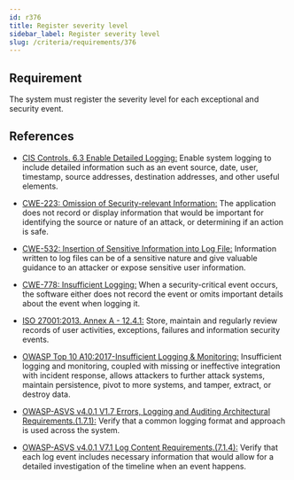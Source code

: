 ```yaml
---
id: r376
title: Register severity level
sidebar_label: Register severity level
slug: /criteria/requirements/376
---
```


## Requirement

The system must register
the severity level
for each exceptional and security event.

## References

- [CIS Controls. 6.3 Enable Detailed Logging:](https://www.cisecurity.org/controls/)
Enable system logging
to include detailed information
such as an event source,
date, user, timestamp,
source addresses, destination addresses,
and other useful elements.

- [CWE-223: Omission of Security-relevant Information:](https://cwe.mitre.org/data/definitions/223.html)
The application does not record or display
information that would be important
for identifying the source
or nature of an attack,
or determining if an action is safe.

- [CWE-532: Insertion of Sensitive Information into Log File:](https://cwe.mitre.org/data/definitions/532.html)
Information written to log files
can be of a sensitive nature
and give valuable guidance to an attacker
or expose sensitive user information.

- [CWE-778: Insufficient Logging:](https://cwe.mitre.org/data/definitions/778.html)
When a security-critical event occurs,
the software either does not record the event
or omits important details
about the event when logging it. 

- [ISO 27001:2013. Annex A - 12.4.1:](https://www.iso.org/obp/ui/#iso:std:54534:en)
Store, maintain
and regularly review records
of user activities,
exceptions, failures
and information security events.

- [OWASP Top 10 A10:2017-Insufficient Logging & Monitoring:](https://owasp.org/www-project-top-ten/2017/A10_2017-Insufficient_Logging%2526Monitoring)
Insufficient logging and monitoring,
coupled with missing
or ineffective integration
with incident response,
allows attackers to further attack systems,
maintain persistence,
pivot to more systems,
and tamper, extract,
or destroy data.

- [OWASP-ASVS v4.0.1 V1.7 Errors, Logging and Auditing Architectural Requirements.(1.7.1):](https://owasp.org/www-pdf-archive/OWASP_Application_Security_Verification_Standard_4.0-en.pdf)
Verify that a common logging format
and approach is used across the system.

- [OWASP-ASVS v4.0.1 V7.1 Log Content Requirements.(7.1.4):](https://owasp.org/www-pdf-archive/OWASP_Application_Security_Verification_Standard_4.0-en.pdf)
Verify that each log event
includes necessary information
that would allow for a detailed investigation
of the timeline
when an event happens.
